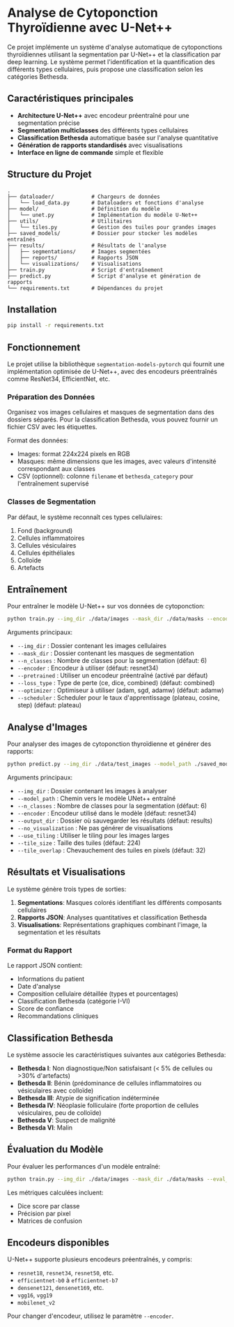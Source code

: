 # Analyse de Cytoponction Thyroïdienne avec U-Net++

Ce projet implémente un système d'analyse automatique de cytoponctions thyroïdiennes utilisant la segmentation par U-Net++ et la classification par deep learning. Le système permet l'identification et la quantification des différents types cellulaires, puis propose une classification selon les catégories Bethesda.

## Caractéristiques principales

- **Architecture U-Net++** avec encodeur préentraîné pour une segmentation précise
- **Segmentation multiclasses** des différents types cellulaires
- **Classification Bethesda** automatique basée sur l'analyse quantitative
- **Génération de rapports standardisés** avec visualisations
- **Interface en ligne de commande** simple et flexible

## Structure du Projet

```
.
├── dataloader/            # Chargeurs de données
│   └── load_data.py       # Dataloaders et fonctions d'analyse
├── model/                 # Définition du modèle
│   └── unet.py            # Implémentation du modèle U-Net++
├── utils/                 # Utilitaires
│   └── tiles.py           # Gestion des tuiles pour grandes images
├── saved_models/          # Dossier pour stocker les modèles entraînés
├── results/               # Résultats de l'analyse
│   ├── segmentations/     # Images segmentées
│   ├── reports/           # Rapports JSON
│   └── visualizations/    # Visualisations
├── train.py               # Script d'entraînement
├── predict.py             # Script d'analyse et génération de rapports
└── requirements.txt       # Dépendances du projet
```

## Installation

```bash
pip install -r requirements.txt
```

## Fonctionnement
Le projet utilise la bibliothèque `segmentation-models-pytorch` qui fournit une implémentation optimisée de U-Net++, avec des encodeurs préentraînés comme ResNet34, EfficientNet, etc.

### Préparation des Données

Organisez vos images cellulaires et masques de segmentation dans des dossiers séparés. Pour la classification Bethesda, vous pouvez fournir un fichier CSV avec les étiquettes.

Format des données:
- Images: format 224x224 pixels en RGB
- Masques: même dimensions que les images, avec valeurs d'intensité correspondant aux classes
- CSV (optionnel): colonne `filename` et `bethesda_category` pour l'entraînement supervisé

### Classes de Segmentation

Par défaut, le système reconnaît ces types cellulaires:
1. Fond (background)
2. Cellules inflammatoires
3. Cellules vésiculaires 
4. Cellules épithéliales
5. Colloïde
6. Artefacts

## Entraînement

Pour entraîner le modèle U-Net++ sur vos données de cytoponction:

```bash
python train.py --img_dir ./data/images --mask_dir ./data/masks --encoder resnet34 --loss_type combined
```

Arguments principaux:
- `--img_dir` : Dossier contenant les images cellulaires
- `--mask_dir` : Dossier contenant les masques de segmentation
- `--n_classes` : Nombre de classes pour la segmentation (défaut: 6)
- `--encoder` : Encodeur à utiliser (défaut: resnet34)
- `--pretrained` : Utiliser un encodeur préentraîné (activé par défaut)
- `--loss_type` : Type de perte (ce, dice, combined) (défaut: combined)
- `--optimizer` : Optimiseur à utiliser (adam, sgd, adamw) (défaut: adamw)
- `--scheduler` : Scheduler pour le taux d'apprentissage (plateau, cosine, step) (défaut: plateau)

## Analyse d'Images

Pour analyser des images de cytoponction thyroïdienne et générer des rapports:

```bash
python predict.py --img_dir ./data/test_images --model_path ./saved_models/unetpp_resnet34_6classes_best.pt
```

Arguments principaux:
- `--img_dir` : Dossier contenant les images à analyser
- `--model_path` : Chemin vers le modèle UNet++ entraîné
- `--n_classes` : Nombre de classes pour la segmentation (défaut: 6)
- `--encoder` : Encodeur utilisé dans le modèle (défaut: resnet34)
- `--output_dir` : Dossier où sauvegarder les résultats (défaut: results)
- `--no_visualization` : Ne pas générer de visualisations
- `--use_tiling` : Utiliser le tiling pour les images larges
- `--tile_size` : Taille des tuiles (défaut: 224)
- `--tile_overlap` : Chevauchement des tuiles en pixels (défaut: 32)

## Résultats et Visualisations

Le système génère trois types de sorties:

1. **Segmentations**: Masques colorés identifiant les différents composants cellulaires
2. **Rapports JSON**: Analyses quantitatives et classification Bethesda
3. **Visualisations**: Représentations graphiques combinant l'image, la segmentation et les résultats

### Format du Rapport

Le rapport JSON contient:
- Informations du patient
- Date d'analyse
- Composition cellulaire détaillée (types et pourcentages)
- Classification Bethesda (catégorie I-VI)
- Score de confiance
- Recommandations cliniques

## Classification Bethesda

Le système associe les caractéristiques suivantes aux catégories Bethesda:

- **Bethesda I**: Non diagnostique/Non satisfaisant (< 5% de cellules ou >30% d'artefacts)
- **Bethesda II**: Bénin (prédominance de cellules inflammatoires ou vésiculaires avec colloïde)
- **Bethesda III**: Atypie de signification indéterminée
- **Bethesda IV**: Néoplasie folliculaire (forte proportion de cellules vésiculaires, peu de colloïde)
- **Bethesda V**: Suspect de malignité
- **Bethesda VI**: Malin

## Évaluation du Modèle

Pour évaluer les performances d'un modèle entraîné:

```bash
python train.py --img_dir ./data/images --mask_dir ./data/masks --eval_only --model_path ./saved_models/unetpp_resnet34_6classes_best.pt
```

Les métriques calculées incluent:
- Dice score par classe
- Précision par pixel
- Matrices de confusion

## Encodeurs disponibles

U-Net++ supporte plusieurs encodeurs préentraînés, y compris:
- `resnet18`, `resnet34`, `resnet50`, etc.
- `efficientnet-b0` à `efficientnet-b7`
- `densenet121`, `densenet169`, etc.
- `vgg16`, `vgg19`
- `mobilenet_v2`

Pour changer d'encodeur, utilisez le paramètre `--encoder`. 